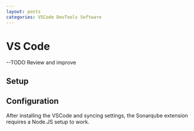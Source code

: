 ```yaml
---
layout: posts
categories: VSCode DevTools Software
---
```


# VS Code
--TODO Review and improve

## Setup

## Configuration

After installing the VSCode and syncing settings, the Sonarqube extension requires a Node.JS setup to work.